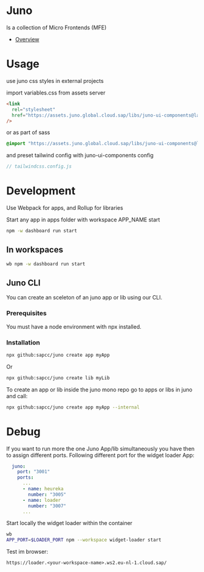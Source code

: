# Juno

Is a collection of Micro Frontends (MFE)

- [Overview](https://assets.juno.global.cloud.sap)

# Usage

use juno css styles in external projects

import variables.css from assets server

```html
<link
  rel="stylesheet"
  href="https://assets.juno.global.cloud.sap/libs/juno-ui-components@latest/build/lib/variables.css"
/>
```

or as part of sass

```sass
@import "https://assets.juno.global.cloud.sap/libs/juno-ui-components@latest/build/lib/variables.css";
```

and preset tailwind config with juno-ui-components config

```js
// tailwindcss.config.js
```

# Development

Use Webpack for apps, and Rollup for libraries

Start any app in apps folder with workspace APP_NAME start

```bash
npm -w dashboard run start
```

## In workspaces

```bash
wb npm -w dashboard run start
```

## Juno CLI

You can create an sceleton of an juno app or lib using our CLI.

### Prerequisites

You must have a node environment with npx installed.

### Installation

```bash
npx github:sapcc/juno create app myApp
```

Or

```bash
npx github:sapcc/juno create lib myLib
```

To create an app or lib inside the juno mono repo go to apps or libs in juno and call:

```bash
npx github:sapcc/juno create app myApp --internal
```

# Debug

If you want to run more the one Juno App/lib simultaneously you have then to assign different ports.
Following different port for the widget loader App:

```yaml
  juno:
    port: "3001"
    ports:
      ...
      - name: heureka
        number: "3005"
      - name: loader
        number: "3007"
      ...
```

Start locally the widget loader within the container

```bash
wb
APP_PORT=$LOADER_PORT npm --workspace widget-loader start
```

Test im browser:

```
https://loader.<your-workspace-name>.ws2.eu-nl-1.cloud.sap/
```
